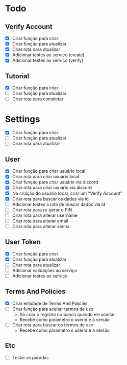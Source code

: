 # Todo

## Verify Account

- [x] Criar função para criar
- [x] Criar função para atualizar
- [x] Criar rota para atualizar
- [x] Adicionar testes ao serviço (create)
- [x] Adicionar testes ao serviço (verify)

## Tutorial

- [x] Criar função para criar
- [ ] Criar função para atualizar
- [ ] Criar rota para completar

# Settings

- [x] Criar função para criar
- [ ] Criar função para atualizar
- [ ] Criar rota para atualizar

## User

- [x] Criar função para criar usuário local
- [x] Criar rota para criar usuário local
- [x] Criar função para criar usuário via discord
- [x] Criar rota para criar usuário via discord
- [x] Na criação do usuário local, criar um "Verify Account"
- [x] Criar rota para buscar os dados via id
- [ ] Adicionar testes a rota de buscar dados via id
- [ ] Criar rota para re-gerar o PIN
- [ ] Criar rota para alterar username
- [ ] Criar rota para alterar email
- [ ] Criar rota para alterar senha

## User Token

- [x] Criar função para criar
- [x] Criar função para atualizar
- [ ] Criar rota para atualizar
- [ ] Adicionar validações ao serviço
- [ ] Adicionar testes ao serviço

## Terms And Policies

- [x] Criar entidade de Terms And Policies
- [ ] Criar função para aceitar termos de uso
  - Só criar o registro no banco quando ele aceitar
  - Recebe como parametro o userId e a versão
- [ ] Criar rota para buscar os termos de uso
  - Recebe como parametro o userId e a versão

## Etc

- [ ] Testar as paradas
